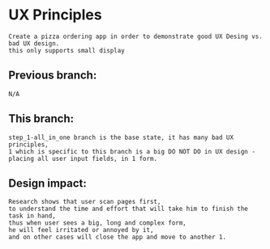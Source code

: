 # UX Principles
    Create a pizza ordering app in order to demonstrate good UX Desing vs. bad UX design.
    this only supports small display

## Previous branch: 
    N/A

## This branch: 
    step_1-all_in_one branch is the base state, it has many bad UX principles, 
    1 which is specific to this branch is a big DO NOT DO in UX design - 
    placing all user input fields, in 1 form. 

## Design impact: 
    Research shows that user scan pages first,
    to understand the time and effort that will take him to finish the task in hand, 
    thus when user sees a big, long and complex form, 
    he will feel irritated or annoyed by it,
    and on other cases will close the app and move to another 1.